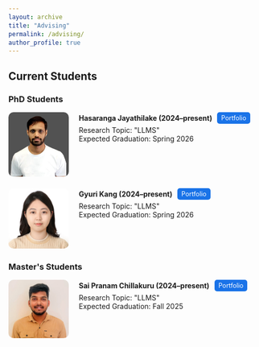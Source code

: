 ```yaml
---
layout: archive
title: "Advising"
permalink: /advising/
author_profile: true
---
```


## Current Students

### PhD Students

<div style="display: flex; align-items: flex-start; margin-bottom: 20px;">
  <a href="https://hdj1414.github.io/Hasaranga.github.io/" target="_blank">
    <img src="/images/Hasa.png" alt="Hasaranga Jayathilake" width="120" style="margin-right: 20px; border-radius: 10px;" />
  </a>
  <div>
    <div style="display: flex; align-items: center; gap: 10px; margin-bottom: 4px;">
      <strong>Hasaranga Jayathilake (2024–present)</strong>
      <a href="https://hdj1414.github.io/Hasaranga.github.io/" target="_blank" style="padding: 4px 8px; background-color: #1a73e8; color: white; border-radius: 5px; text-decoration: none; font-size: 0.9em;">
        Portfolio
      </a>
    </div>
    Research Topic: "LLMS"<br>
    Expected Graduation: Spring 2026
  </div>
</div>

<div style="display: flex; align-items: flex-start; margin-bottom: 20px;">
  <a href="https://krorange.github.io/" target="_blank">
    <img src="/images/Gyuri.jpg" alt="Gyuri Kang" width="120" style="margin-right: 20px; border-radius: 10px;" />
  </a>
  <div>
    <div style="display: flex; align-items: center; gap: 10px; margin-bottom: 4px;">
      <strong>Gyuri Kang (2024–present)</strong>
      <a href="https://krorange.github.io/" target="_blank" style="padding: 4px 8px; background-color: #1a73e8; color: white; border-radius: 5px; text-decoration: none; font-size: 0.9em;">
        Portfolio
      </a>
    </div>
    Research Topic: "LLMS"<br>
    Expected Graduation: Spring 2026
  </div>
</div>

### Master's Students

<div style="display: flex; align-items: flex-start; margin-bottom: 20px;">
  <a href="https://your-portfolio-link.com" target="_blank">
    <img src="/images/Sai.jpg" alt="Sai Pranam Chillakuru" width="120" style="margin-right: 20px; border-radius: 10px;" />
  </a>
  <div>
    <div style="display: flex; align-items: center; gap: 10px; margin-bottom: 4px;">
      <strong>Sai Pranam Chillakuru (2024–present)</strong>
      <a href="https://chillakurusaipranam.github.io/" target="_blank" style="padding: 4px 8px; background-color: #1a73e8; color: white; border-radius: 5px; text-decoration: none; font-size: 0.9em;">
        Portfolio
      </a>
    </div>
    Research Topic: "LLMS"<br>
    Expected Graduation: Fall 2025
  </div>
</div>
